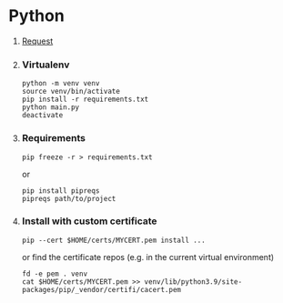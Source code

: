 # Python

1. [Request](https://zetcode.com/python/requests/)

2. ### Virtualenv
    ```
    python -m venv venv
    source venv/bin/activate
    pip install -r requirements.txt
    python main.py
    deactivate
    ```
3. ### Requirements
    ```
    pip freeze -r > requirements.txt
    ```
    
    or

    ```
    pip install pipreqs
    pipreqs path/to/project
    ```
4. ### Install with custom certificate
    ```
    pip --cert $HOME/certs/MYCERT.pem install ...
    ```
    
    or find the certificate repos (e.g. in the current virtual environment)
    ```
    fd -e pem . venv
    cat $HOME/certs/MYCERT.pem >> venv/lib/python3.9/site-packages/pip/_vendor/certifi/cacert.pem
    ```
    
